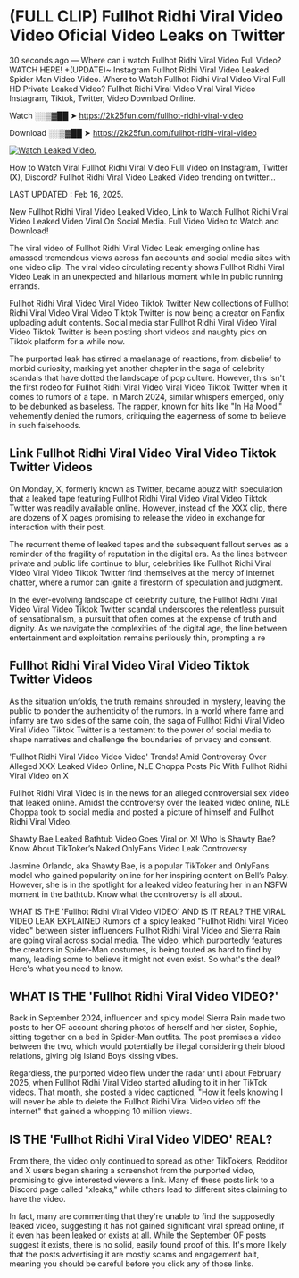 # (FULL CLIP) Fullhot Ridhi Viral Video Video Oficial Video Leaks on Twitter

30 seconds ago — Where can i watch Fullhot Ridhi Viral Video Full Video? WATCH HERE! +(UPDATE)~ Instagram Fullhot Ridhi Viral Video Leaked Spider Man Video Video. Where to Watch Fullhot Ridhi Viral Video Viral Full HD Private Leaked Video? Fullhot Ridhi Viral Video Viral Viral Video Instagram, Tiktok, Twitter, Video Download Online.

Watch ░░▒▓██ ➤ https://2k25fun.com/fullhot-ridhi-viral-video

Download ░░▒▓██ ➤ https://2k25fun.com/fullhot-ridhi-viral-video

[![Watch Leaked Video.](https://miro.medium.com/v2/resize:fit:828/format:webp/1*cilzJN44JGOrTw9NJCrNHA.gif "Watch Leaked Video")](https://2k25fun.com/fullhot-ridhi-viral-video)

How to Watch Viral Fullhot Ridhi Viral Video Full Video on Instagram, Twitter (X), Discord? Fullhot Ridhi Viral Video Leaked Video trending on twitter...

LAST UPDATED : Feb 16, 2025.

New Fullhot Ridhi Viral Video Leaked Video, Link to Watch Fullhot Ridhi Viral Video Leaked Video Viral On Social Media. Full Video Video to Watch and Download!

The viral video of Fullhot Ridhi Viral Video Leak emerging online has amassed tremendous views across fan accounts and social media sites with one video clip. The viral video circulating recently shows Fullhot Ridhi Viral Video Leak in an unexpected and hilarious moment while in public running errands.

Fullhot Ridhi Viral Video Viral Video Tiktok Twitter New collections of Fullhot Ridhi Viral Video Viral Video Tiktok Twitter is now being a creator on Fanfix uploading adult contents. Social media star Fullhot Ridhi Viral Video Viral Video Tiktok Twitter is been posting short videos and naughty pics on Tiktok platform for a while now.

The purported leak has stirred a maelanage of reactions, from disbelief to morbid curiosity, marking yet another chapter in the saga of celebrity scandals that have dotted the landscape of pop culture. However, this isn't the first rodeo for Fullhot Ridhi Viral Video Viral Video Tiktok Twitter when it comes to rumors of a tape. In March 2024, similar whispers emerged, only to be debunked as baseless. The rapper, known for hits like "In Ha Mood," vehemently denied the rumors, critiquing the eagerness of some to believe in such falsehoods.

## Link Fullhot Ridhi Viral Video Viral Video Tiktok Twitter Videos

On Monday, X, formerly known as Twitter, became abuzz with speculation that a leaked tape featuring Fullhot Ridhi Viral Video Viral Video Tiktok Twitter was readily available online. However, instead of the XXX clip, there are dozens of X pages promising to release the video in exchange for interaction with their post.

The recurrent theme of leaked tapes and the subsequent fallout serves as a reminder of the fragility of reputation in the digital era. As the lines between private and public life continue to blur, celebrities like Fullhot Ridhi Viral Video Viral Video Tiktok Twitter find themselves at the mercy of internet chatter, where a rumor can ignite a firestorm of speculation and judgment.

In the ever-evolving landscape of celebrity culture, the Fullhot Ridhi Viral Video Viral Video Tiktok Twitter scandal underscores the relentless pursuit of sensationalism, a pursuit that often comes at the expense of truth and dignity. As we navigate the complexities of the digital age, the line between entertainment and exploitation remains perilously thin, prompting a re

##  Fullhot Ridhi Viral Video Viral Video Tiktok Twitter Videos

As the situation unfolds, the truth remains shrouded in mystery, leaving the public to ponder the authenticity of the rumors. In a world where fame and infamy are two sides of the same coin, the saga of Fullhot Ridhi Viral Video Viral Video Tiktok Twitter is a testament to the power of social media to shape narratives and challenge the boundaries of privacy and consent.

'Fullhot Ridhi Viral Video Video Video' Trends! Amid Controversy Over Alleged XXX Leaked Video Online, NLE Choppa Posts Pic With Fullhot Ridhi Viral Video on X

Fullhot Ridhi Viral Video is in the news for an alleged controversial sex video that leaked online. Amidst the controversy over the leaked video online, NLE Choppa took to social media and posted a picture of himself and Fullhot Ridhi Viral Video.

Shawty Bae Leaked Bathtub Video Goes Viral on X! Who Is Shawty Bae? Know About TikToker’s Naked OnlyFans Video Leak Controversy

Jasmine Orlando, aka Shawty Bae, is a popular TikToker and OnlyFans model who gained popularity online for her inspiring content on Bell’s Palsy. However, she is in the spotlight for a leaked video featuring her in an NSFW moment in the bathtub. Know what the controversy is all about.

WHAT IS THE 'Fullhot Ridhi Viral Video VIDEO' AND IS IT REAL? THE VIRAL VIDEO LEAK EXPLAINED Rumors of a spicy leaked "Fullhot Ridhi Viral Video video" between sister influencers Fullhot Ridhi Viral Video and Sierra Rain are going viral across social media. The video, which purportedly features the creators in Spider-Man costumes, is being touted as hard to find by many, leading some to believe it might not even exist. So what's the deal? Here's what you need to know.

## WHAT IS THE 'Fullhot Ridhi Viral Video VIDEO?'

Back in September 2024, influencer and spicy model Sierra Rain made two posts to her OF account sharing photos of herself and her sister, Sophie, sitting together on a bed in Spider-Man outfits. The post promises a video between the two, which would potentially be illegal considering their blood relations, giving big Island Boys kissing vibes.

Regardless, the purported video flew under the radar until about February 2025, when Fullhot Ridhi Viral Video started alluding to it in her TikTok videos. That month, she posted a video captioned, "How it feels knowing I will never be able to delete the Fullhot Ridhi Viral Video video off the internet" that gained a whopping 10 million views.

## IS THE 'Fullhot Ridhi Viral Video VIDEO' REAL?

From there, the video only continued to spread as other TikTokers, Redditor and X users began sharing a screenshot from the purported video, promising to give interested viewers a link. Many of these posts link to a Discord page called "xleaks," while others lead to different sites claiming to have the video.

In fact, many are commenting that they're unable to find the supposedly leaked video, suggesting it has not gained significant viral spread online, if it even has been leaked or exists at all. While the September OF posts suggest it exists, there is no solid, easily found proof of this. It's more likely that the posts advertising it are mostly scams and engagement bait, meaning you should be careful before you click any of those links.